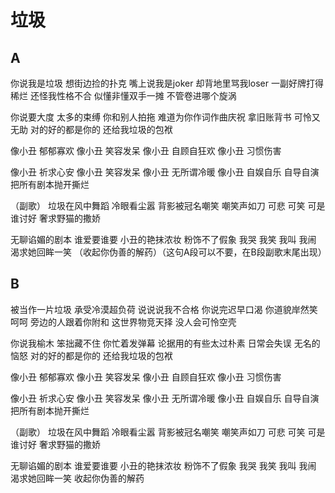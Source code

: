 # 垃圾

## A
你说我是垃圾 想街边捡的扑克
嘴上说我是joker 却背地里骂我loser
一副好牌打得稀烂 还怪我性格不合
似懂非懂双手一摊 不管卷进哪个旋涡

你说要大度 太多的束缚
你和别人拍拖 难道为你作词作曲庆祝
拿旧账背书 可怜又无助
对的好的都是你的 还给我垃圾的包袱

像小丑 郁郁寡欢
像小丑 笑容发呆
像小丑 自顾自狂欢
像小丑 习惯伤害

像小丑 祈求心安
像小丑 笑容发呆
像小丑 无所谓冷暖
像小丑 自娱自乐 自导自演
把所有剧本抛开撕烂

（副歌）
垃圾在风中舞蹈 冷眼看尘嚣
背影被冠名嘲笑 嘲笑声如刀
可悲 可笑 可是 谁讨好
奢求野猫的撒娇

无聊谄媚的剧本 谁爱要谁要
小丑的艳抹浓妆 粉饰不了假象
我哭 我笑 我叫 我闹
渴求她回眸一笑
（收起你伪善的解药）（这句A段可以不要，在B段副歌末尾出现）

## B
被当作一片垃圾 承受冷漠超负荷
说说说我不合格 你说完迟早口渴
你道貌岸然笑呵呵 旁边的人跟着你附和
这世界物竞天择 没人会可怜空壳

你说我榆木 笨拙藏不住
你忙着发弹幕 论据用的有些太过朴素
日常会失误 无名的恼怒
对的好的都是你的 还给我垃圾的包袱

像小丑 郁郁寡欢
像小丑 笑容发呆
像小丑 自顾自狂欢
像小丑 习惯伤害

像小丑 祈求心安
像小丑 笑容发呆
像小丑 无所谓冷暖
像小丑 自娱自乐 自导自演
把所有剧本抛开撕烂

（副歌）
垃圾在风中舞蹈 冷眼看尘嚣
背影被冠名嘲笑 嘲笑声如刀
可悲 可笑 可是 谁讨好
奢求野猫的撒娇

无聊谄媚的剧本 谁爱要谁要
小丑的艳抹浓妆 粉饰不了假象
我哭 我笑 我叫 我闹
渴求她回眸一笑
收起你伪善的解药
